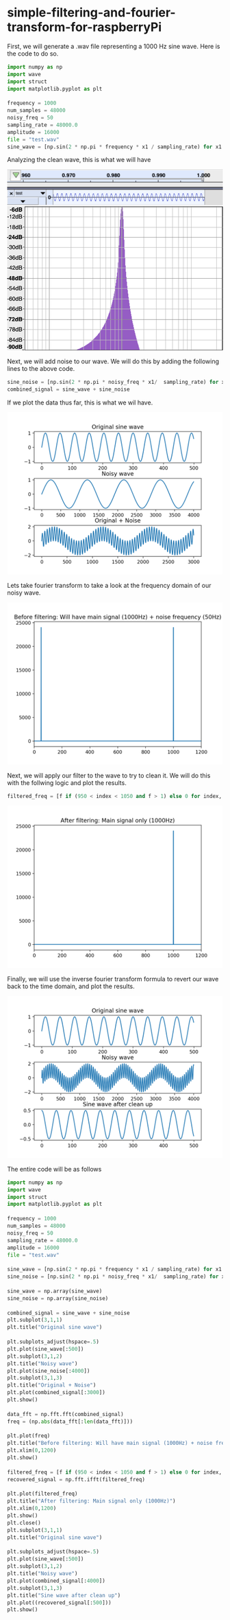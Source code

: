 # simple-filtering-and-fourier-transform-for-raspberryPi


First, we will generate a .wav file representing a 1000 Hz sine wave. Here is the code to do so.

```python
import numpy as np
import wave
import struct
import matplotlib.pyplot as plt

frequency = 1000
num_samples = 48000
noisy_freq = 50
sampling_rate = 48000.0
amplitude = 16000
file = "test.wav"
sine_wave = [np.sin(2 * np.pi * frequency * x1 / sampling_rate) for x1 in range(num_samples)]
```



Analyzing the clean wave, this is what we will have


![alt-text-1](sin.png "title-1") ![alt-text-2](frequency.png "title-2")


Next, we will add noise to our wave. We will do this by adding the following lines to the above code.

``` python
sine_noise = [np.sin(2 * np.pi * noisy_freq * x1/  sampling_rate) for x1 in range(num_samples)]
combined_signal = sine_wave + sine_noise
```
If we plot the data thus far, this is what we wil have.

![alt-text-1](Figure_1.png "title-1")

Lets take fourier transform to take a look at the frequency domain of our noisy wave.

![alt-text-1](Figure_2.png "title-1")

Next, we will apply our filter to the wave to try to clean it. We will do this with the follwing logic and plot the results.

```python
filtered_freq = [f if (950 < index < 1050 and f > 1) else 0 for index, f in enumerate(freq)]
```
![alt-text-1](Figure_3.png "title-1")

Finally, we will use the inverse fourier transform formula to revert our wave back to the time domain, and plot the results.

![alt-text-1](Figure_4.png "title-1")


The entire code will be as follows

```python
import numpy as np
import wave
import struct
import matplotlib.pyplot as plt

frequency = 1000
num_samples = 48000
noisy_freq = 50
sampling_rate = 48000.0
amplitude = 16000
file = "test.wav"

sine_wave = [np.sin(2 * np.pi * frequency * x1 / sampling_rate) for x1 in range(num_samples)]
sine_noise = [np.sin(2 * np.pi * noisy_freq * x1/  sampling_rate) for x1 in range(num_samples)]

sine_wave = np.array(sine_wave)
sine_noise = np.array(sine_noise)

combined_signal = sine_wave + sine_noise
plt.subplot(3,1,1)
plt.title("Original sine wave")

plt.subplots_adjust(hspace=.5)
plt.plot(sine_wave[:500])
plt.subplot(3,1,2)
plt.title("Noisy wave")
plt.plot(sine_noise[:4000])
plt.subplot(3,1,3)
plt.title("Original + Noise")
plt.plot(combined_signal[:3000])
plt.show()

data_fft = np.fft.fft(combined_signal)
freq = (np.abs(data_fft[:len(data_fft)]))

plt.plot(freq)
plt.title("Before filtering: Will have main signal (1000Hz) + noise frequency (50Hz)")
plt.xlim(0,1200)
plt.show()

filtered_freq = [f if (950 < index < 1050 and f > 1) else 0 for index, f in enumerate(freq)]
recovered_signal = np.fft.ifft(filtered_freq)

plt.plot(filtered_freq)
plt.title("After filtering: Main signal only (1000Hz)")
plt.xlim(0,1200)
plt.show()
plt.close()
plt.subplot(3,1,1)
plt.title("Original sine wave")

plt.subplots_adjust(hspace=.5)
plt.plot(sine_wave[:500])
plt.subplot(3,1,2)
plt.title("Noisy wave")
plt.plot(combined_signal[:4000])
plt.subplot(3,1,3)
plt.title("Sine wave after clean up")
plt.plot((recovered_signal[:500]))
plt.show()
```
